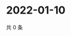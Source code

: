 # 2022-01-10

共 0 条

<!-- BEGIN WEIBO -->
<!-- 最后更新时间 Mon Jan 10 2022 00:22:15 GMT+0800 (China Standard Time) -->

<!-- END WEIBO -->
